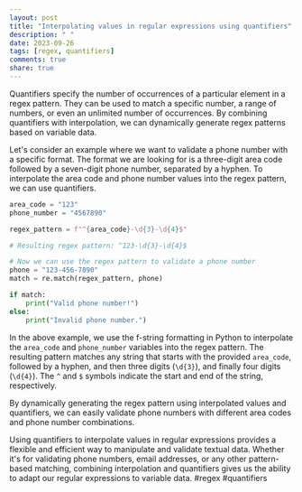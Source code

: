 ```yaml
---
layout: post
title: "Interpolating values in regular expressions using quantifiers"
description: " "
date: 2023-09-26
tags: [regex, quantifiers]
comments: true
share: true
---
```


Quantifiers specify the number of occurrences of a particular element in a regex pattern. They can be used to match a specific number, a range of numbers, or even an unlimited number of occurrences. By combining quantifiers with interpolation, we can dynamically generate regex patterns based on variable data.

Let's consider an example where we want to validate a phone number with a specific format. The format we are looking for is a three-digit area code followed by a seven-digit phone number, separated by a hyphen. To interpolate the area code and phone number values into the regex pattern, we can use quantifiers.

```python
area_code = "123"
phone_number = "4567890"

regex_pattern = f"^{area_code}-\d{3}-\d{4}$"

# Resulting regex pattern: ^123-\d{3}-\d{4}$

# Now we can use the regex pattern to validate a phone number
phone = "123-456-7890"
match = re.match(regex_pattern, phone)

if match:
    print("Valid phone number!")
else:
    print("Invalid phone number.")
```

In the above example, we use the f-string formatting in Python to interpolate the `area_code` and `phone_number` variables into the regex pattern. The resulting pattern matches any string that starts with the provided `area_code`, followed by a hyphen, and then three digits (`\d{3}`), and finally four digits (`\d{4}`). The `^` and `$` symbols indicate the start and end of the string, respectively.

By dynamically generating the regex pattern using interpolated values and quantifiers, we can easily validate phone numbers with different area codes and phone number combinations.

Using quantifiers to interpolate values in regular expressions provides a flexible and efficient way to manipulate and validate textual data. Whether it's for validating phone numbers, email addresses, or any other pattern-based matching, combining interpolation and quantifiers gives us the ability to adapt our regular expressions to variable data. #regex #quantifiers